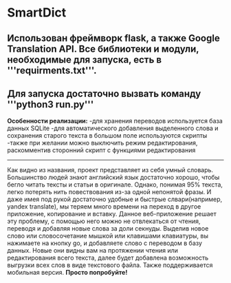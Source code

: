 # SmartDict
Использован фреймворк flask, а также Google Translation API. Все библиотеки и модули, необходимые для запуска, есть в '''requirments.txt'''. 
-------------------------------------
**Для запуска** 
достаточно вызвать команду '''python3 run.py'''
-------------------------------------
**Особенности реализации:**
-для хранения переводов используется база данных SQLite
-для автоматического добавления выделенного слова и сохранения старого текста
в большом поле используются скрипты
-также при желании можно выключить режим редактирования, раскомментив сторонний скрипт с функциями редактирования

-------------------------------------
Как видно из названия, проект представляет из себя умный словарь. 
Большинство людей знают английский язык достаточно хорошо,
чтобы бегло читать тексты и статьи в оригинале. Однако, понимая 95% текста, легко потерять нить повествования из-за одной непонятой фразы. И даже имея под рукой достаточно удобные и быстрые слвари(например, yandex translate), мы теряем много времени на переход в другое приложение, копирование и вставку. Данное веб-приложение решает эту проблему, с помощью него можно не отвлекаться от чтения, 
переводя и добавляя новые слова за доли секнуды.
Выделив новое слово или словосочетание мышкой или клавишами клавиатуры, вы нажимаете на кнопку go, и добавляете слово с переводом в базу данных.
Новые они видны вам на протяжении чтения или редактирования всего текста, далее будет добавлена возможность выгрузки всех слов в виде текстового файла. Также поддерживается мобильная версия.
**Просто попробуйте!**

